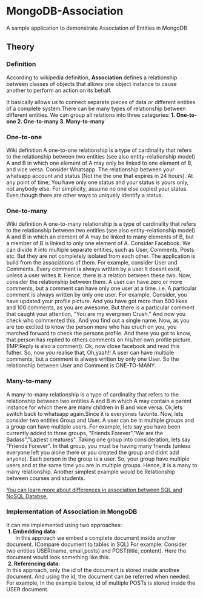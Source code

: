 # MongoDB-Association
A sample application to demonstrate Association of Entities in MongoDB

## Theory

### Definition
According to wikipedia definition,
**Association** defines a relationship between classes of objects that allows one object instance to cause another to perform an action on its behalf. 

It basically allows us to connect separate pieces of data or different entities of a complete system.There can be many types of relationship between different entities. We can group all relations into three categories:
**1. One-to-one
2. One-to-many
3. Many-to-many**

### One-to-one
Wiki definition
  A one-to-one relationship is a type of cardinality that refers to the relationship between two entities (see also entity–relationship model) A and B in which one element of A may only be linked to one element of B, and vice versa.
  Consider Whatsapp. The relationship between your whatsapp account and status (Not the the one that expires in 24 hours). At any point of time, You have only one status and your status is yours only, not anybody else. For simplicity, assume no one else copied your status. Even though there are other ways to uniquely Identify a status. 

### One-to-many
Wiki definition
  A one-to-many relationship is a type of cardinality that refers to the relationship between two entities (see also entity–relationship model) A and B in which an element of A may be linked to many elements of B, but a member of B is linked to only one element of A.
  Consider Facebook. We can divide it into multiple separate entities, such as User, Comments, Posts etc. But they are not completely isolated from each other. The application is build from the associations of them. 
  For example, consider User and Comments. Every comment is always written by a user.It doesnt exist, unless a user writes it. Hence, there is a relation between these two. Now, consider the relationship between them. A user can have zero or more comments, but a comment can have only one user at a time. i.e. A particular comment is always written by only one user. 
  For example, Consider, you have updated your profile picture. And you have got more than 500 likes and 100 comments, as you are awesome. But there is a particular comment that caught your attention, "You are my evergreen Crush." And now you check who commented this. And you find out a single name. Now, as you are too excited to know the person more who has cruch on you, you marched forward to check the persons profile. And there you got to know, that person has replied to others comments on his/her own profile picture.(IMP:Reply is also a comment). Ok, now close facebook and read this futher. 
  So, now you realise that, Oh,yaah!! A user can have multiple comments, but a comment is always written by only one User. So the relationship between User and Comment is ONE-TO-MANY.
  
  
  ### Many-to-many
   A many-to-many relationship is a type of cardinality that refers to the relationship between two entities A and B in which A may contain a parent instance for which there are many children in B and vice versa.
   Ok,lets switch back to whatsapp again.Since it is everyones favorite. Now, lets consider two entities Group and User. A user can be in multiple groups and a group can have multiple users. For example, lets say you have been currently added to three groups, "Friends Forever","We are the Badass","Laziest creatures". Taking one group into consideration, lets say "Friends Forever". In that group, you must be having many friends (unless everyone left you alone there or you created the group and didnt add anyone). Each person in the group is a user. So, your group have multiple users and at the same time you are in multiple groups. Hence, it is a many to many relationship.
   Another simplest example would be Relationship between courses and students.
   
 [You can learn more about differences in association between SQL and NoSQL Databse.](https://medium.com/@dis_is_patrick/mongodb-relations-26201385b919)
 
 ### Implementation of Association in MongoDB
  It can me implemented using two approaches:  
  **1. Embedding data:**   
          In this approach we embed a complete document inside another document. (Compare document to tables in SQL)
      For example: Consider two entities USER(name, email,posts) and POST(title, content).
      Here the document would look something like this.     
  **2. Referencing data:**   
          In this approach, only the id of the document is stored inside anothee document. And using the id, the document can       be referred when needed. For example, In the example below, id of multiple POSTs is stored inside the USER document.  
        

 
   
